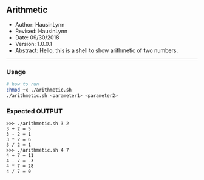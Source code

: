 ## Arithmetic
- Author: HausinLynn
- Revised: HausinLynn
- Date: 09/30/2018
- Version: 1.0.0.1
- Abstract: Hello, this is a shell to
show arithmetic of two numbers.

---

### Usage

```bash
# how to run
chmod +x ./arithmetic.sh
./arithmetic.sh <parameter1> <parameter2>
```

### Expected OUTPUT

```
>>> ./arithmetic.sh 3 2
3 + 2 = 5
3 - 2 = 1
3 * 2 = 6
3 / 2 = 1
>>> ./arithmetic.sh 4 7
4 + 7 = 11
4 - 7 = -3
4 * 7 = 28
4 / 7 = 0
```
